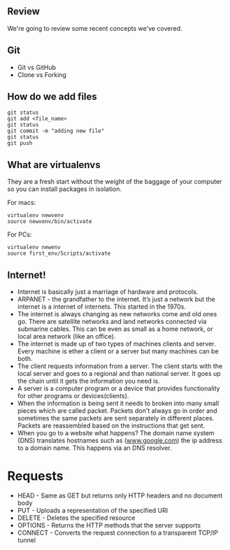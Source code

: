 ## Review
We're going to review some recent concepts we've covered.

## Git
- Git vs GitHub  
- Clone vs Forking

## How do we add files
```
git status
git add <file_name>
git status
git commit -m "adding new file"
git status
git push
```

## What are virtualenvs
They are a fresh start without the weight of the baggage of your computer so you can install packages in isolation.

For macs:
```
virtualenv newvenv
source newvenv/bin/activate
```
For PCs:
```
virtualenv newenv
source first_env/Scripts/activate
```

## Internet!
- Internet is basically just a marriage of hardware and protocols.
- ARPANET - the grandfather to the internet. It’s just a network but the internet is a internet of internets. This started in the 1970s.
- The internet is always changing as new networks come and old ones go. There are satellite networks and land networks connected via submarine cables. This can be even as small as a home network, or local area network (like an office).
- The internet is made up of two types of machines clients and server. Every machine is ether a client or a server but many machines can be both.
- The client requests information from a server. The client starts with the local server and goes to a regional and than national server. It goes up the chain until it gets the information you need is.
- A server is a computer program or a device that provides functionality for other programs or devices(clients).
- When the information is being sent it needs to broken into many small pieces which are called packet. Packets don't always go in order and sometimes the same packets are sent separately in different places. Packets are reassembled based on the instructions that get sent.
- When you go to a website what happens?
The domain name system (DNS) translates hostnames such as (www.google.com) the ip address to a domain name. This happens via an DNS resolver.

# Requests

- HEAD - Same as GET but returns only HTTP headers and no document body
- PUT - Uploads a representation of the specified URI
- DELETE - Deletes the specified resource
- OPTIONS - Returns the HTTP methods that the server supports
- CONNECT - Converts the request connection to a transparent TCP/IP tunnel
